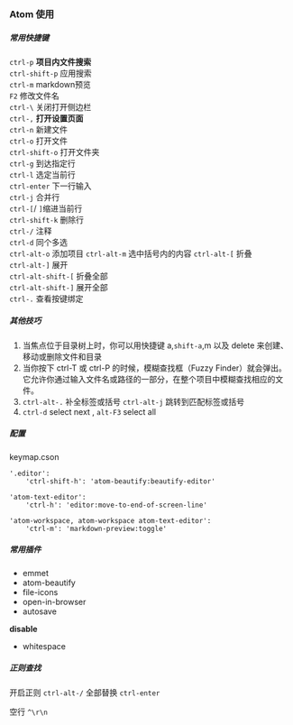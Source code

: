 ### Atom 使用

##### 常用快捷键  

`ctrl-p` **项目内文件搜索**  
`ctrl-shift-p` 应用搜索  
`ctrl-m` markdown预览  
`F2` 修改文件名  
`ctrl-\` 关闭打开侧边栏  
`ctrl-,` **打开设置页面**  
`ctrl-n` 新建文件  
`ctrl-o` 打开文件   
`ctrl-shift-o` 打开文件夹   
`ctrl-g` 到达指定行  
`ctrl-l` 选定当前行  
`ctrl-enter` 下一行输入   
`ctrl-j` 合并行   
`ctrl-[`/ `]`缩进当前行    
`ctrl-shift-k` 删除行  
`ctrl-/` 注释   
`ctrl-d` 同个多选  
`ctrl-alt-o` 添加项目
`ctrl-alt-m` 选中括号内的内容
`ctrl-alt-[` 折叠  
`ctrl-alt-]` 展开  
`ctrl-alt-shift-[` 折叠全部  
`ctrl-alt-shift-]` 展开全部  
`ctrl-.` 查看按键绑定

##### 其他技巧

1. 当焦点位于目录树上时，你可以用快捷键 a,`shift-a`,m 以及 delete 来创建、移动或删除文件和目录
2. 当你按下 ctrl-T 或 ctrl-P 的时候，模糊查找框（Fuzzy Finder）就会弹出。它允许你通过输入文件名或路径的一部分，在整个项目中模糊查找相应的文件。
3. `ctrl-alt-.` 补全标签或括号 `ctrl-alt-j` 跳转到匹配标签或括号
4. `ctrl-d` select next , `alt-F3`  select all

##### 配置

keymap.cson
```
'.editor':
    'ctrl-shift-h': 'atom-beautify:beautify-editor'

'atom-text-editor':
    'ctrl-h': 'editor:move-to-end-of-screen-line'

'atom-workspace, atom-workspace atom-text-editor':
    'ctrl-m': 'markdown-preview:toggle'
```
                
##### 常用插件

- emmet
- atom-beautify
- file-icons
- open-in-browser
- autosave

**disable**
- whitespace

##### 正则查找

开启正则  `ctrl-alt-/`
全部替换  `ctrl-enter`

空行  `^\r\n`
